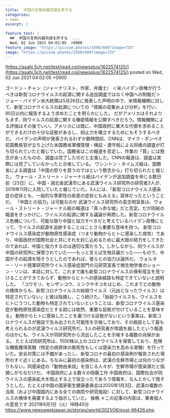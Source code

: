 ```yaml
---
title:  中国の生物兵器完成を許すな  
categories:
- news
excerpt: |
  
feature_text: |
  ##  中国の生物兵器完成を許すな  ...
  Wed, 02 Jun 2021 04:02:05  +0900
feature_image: "https://picsum.photos/2560/600?image=733"
image: "https://picsum.photos/2560/600?image=733"
---
```


[https://asahi.5ch.net/test/read.cgi/newsplus/1622574125/](https://asahi.5ch.net/test/read.cgi/newsplus/1622574125/)
posted on Wed, 02 Jun 2021 04:02:05  +0900

<!--more-->

ゴードン・チャン（ジャーナリスト、作家、弁護士） ＜米バイデン政権が行うべきは新型コロナウイルスの起源に関する追加調査ではなく中国への制裁だ＞ ジョー・バイデン米大統領は5月26日に発表した声明の中で、米情報機関に対して、新型コロナウイルスの起源についての「情報の収集および分析」を行い、90日以内に報告するよう求めたことを明らかにした。 だがアメリカはそれよりもまず、同ウイルスの起源に関する機密情報を公開すべきだろう。情報機関による評価はその後でいい。アメリカには既に、中国政府に重大な代償を求めることができるだけの十分な証拠があるし、抑止力を確立するためにもそうするべきだ。 バイデンの声明が発表されるわずか数時間前、CNNは、マイク・ポンペオ前国務長官が立ち上げた米国務省軍備管理・検証・遵守局による同様の調査が打ち切られていたと報じていた。国務省はこの報道を否定し、作業の「質」には懸念があったものの、調査は完了したのだと主張した。CNNの報道は、調査は実際には完了していなかったと示唆している。 ワシントン・タイムズ紙は、国務省による調査は「中国の怒りを買うのではという懸念から」打ち切られたと報じた。 ウォール・ストリート・ジャーナル紙はバイデンが追加調査を命じる数日前（23日）に、中国・湖北省武漢市にある武漢ウイルス研究所の研究者3人が、2019年11月に入院していたと報じていた。3人には、「新型コロナウイルス感染症の症状とも、一般的な季節性の疾患の症状ともみえる」容体だったということだ。 「中国との協力」は可能なのか 武漢ウイルス研究所の袁志明室長は、ウォール・ストリート・ジャーナル紙の報道は「真っ赤な嘘」だと否定。だが同紙の報道をきっかけに、ウイルスの起源に関する議論が再燃した。新型コロナウイルス危機について、可能な限り中国と協力すべきだと考えているバイデン政権にとって、ウイルスの起源を追跡することはことさら重要な意味を持つ。 新型コロナウイルス感染症が動物原性感染症（つまり動物からヒトに感染した病気）であり、中国政府が国際社会と共にそれを封じ込めるために最大限の努力をしてきたのであれば、中国と協力するのは適切な策だろう。しかしながら、同ウイルスが中国の研究所に保管されていた——もっと言えば生物兵器だった——もので、中国がその起源を隠そうとしたのであれば、彼らとの協力は論外だ。 ウォルター・リード陸軍研究所ウイルス感染症部門の元研究室長で微生物学者のショーン・リンは、本誌に対して、これまで誰も新型コロナウイルスの保有宿主を見つけることができておらず、動物からヒトへの感染経路も特定できていないと説明した。 「コウモリ、センザンコウ、ミンクやネコをはじめ、これまでどの動物の検体からも、新型コロナウイルスの始祖ウイルス（元凶となったウイルス）は特定されていない」と彼は指摘し、こう続けた。「始祖ウイルスも、ウイルスをヒトにうつした動物も特定されていないということは、新型コロナウイルス感染症が動物原性感染症だとする説には依然、重要な証拠が欠けていることを意味する」 動物からヒトに感染したことを裏づける証拠がないという事実は、新型コロナウイルスが施設で生み出された可能性を示唆しており、その施設として最も考えられるのが武漢ウイルス研究所だ。3人の研究者が体調を崩したという報道のほかにも、ウイルスが同研究所から流出したことを示唆する複数の兆候がある。 たとえば同研究所は、1500株以上のコロナウイルスを保管しており、危険な機能獲得実験（特定の病原体の致死性もしくは感染力を高める実験）を行っていた。安全対策には不備があったし、新型コロナの最初の感染例が報告された場所のすぐ近くにある。ちなみに最初の感染例は、武漢の生鮮市場とは何のつながりもない。同感染症の「動物由来説」を信じる人々が、生鮮市場が感染源だと指摘しがちなだけだ。 中国政府による数々の隠蔽工作 中国政府は、国際社会が同ウイルスの感染拡大を阻止する上で役立ったであろう情報を、なんとかして隠そうとした。たとえば中国の国家衛生健康委員会は2020年1月3日、武漢の複数の当局（および中国国内にある全ての病院や研究施設）に対して、新型コロナウイルスの検体を廃棄するよう指示していた。 後略 ＊この記事の内容は、筆者個人の意見です 2021年6月1日（火）18時40分 https://www.newsweekjapan.jp/stories/world/2021/06/post-96426.php
